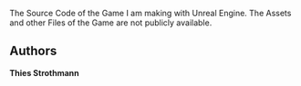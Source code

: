 The Source Code of the Game I am making with Unreal Engine.
The Assets and other Files of the Game are not publicly available.

## Authors

**Thies Strothmann**

